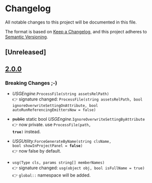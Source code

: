 # Changelog

All notable changes to this project will be documented in this file.

The format is based on [Keep a Changelog](https://keepachangelog.com/en/1.0.0/),
and this project adheres to [Semantic Versioning](https://semver.org/spec/v2.0.0.html).


## [Unreleased]


## [2.0.0]()

### Breaking Changes ;-)

- *USGEngine*.`ProcessFile(string assetsRelPath)`  
   👉 signature changed: `ProcessFile(string assetsRelPath,
    bool ignoreOverwriteSettingOnAttribute, bool autoRunReferencingEmittersNow = false)`

- ~~public~~ static bool *USGEngine*.`IgnoreOverwriteSettingByAttribute`  
   👉 now private. use <code>ProcessFile(path, **true**)</code> instead.

- *USGUtility*.<code>ForceGenerateByName(string clsName, bool showInProjectPanel = **false**)</code>  
   👉 now false by default.

- `usg(Type cls, params string[] memberNames)`  
   👉 signature changed: `usg(object obj, bool isFullName = true)`  
   👉 `global::` namespace will be added.
